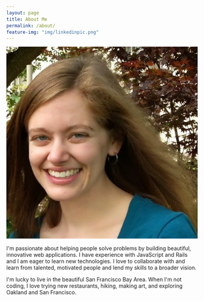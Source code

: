 ```yaml
---
layout: page
title: About Me
permalink: /about/
feature-img: "img/linkedinpic.png"
---
```


<p class="center about"><img src="/img/linkedinpic.png" alt="" /></p>

I'm passionate about helping people solve problems by building beautiful, innovative web applications. I have experience with JavaScript and Rails and I am eager to learn new technologies. I love to collaborate with and learn from talented, motivated people and lend my skills to a broader vision. 

I'm lucky to live in the beautiful San Francisco Bay Area. When I'm not coding, I love trying new restaurants, hiking, making art, and exploring Oakland and San Francisco.